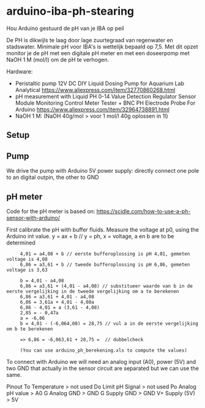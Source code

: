 # arduino-iba-ph-stearing
Hou Arduino gestuurd de pH van je IBA op peil

De PH is dikwijls te laag door lage zuurtegraad van regenwater en stadswater. Minimale pH voor IBA's is wettelijk bepaald op 7,5. Met dit opzet monitor je de pH met een digitale pH meter en met een doseerpomp met NaOH 1 M (mol/l) om de pH te verhogen.

Hardware:
 - Peristaltic pump 12V DC DIY Liquid Dosing Pump for Aquarium Lab Analytical
       https://www.aliexpress.com/item/32770860268.html
 - pH measurement with Liquid PH 0-14 Value Detection Regulator Sensor Module Monitoring Control Meter Tester + BNC PH Electrode Probe For Arduino
       https://www.aliexpress.com/item/32964738891.html
 - NaOH 1 M: (NaOH 40g/mol > voor 1 mol/l 40g oplossen in 1l)

Setup
-----
Pump
----
We drive the pump with Arduino 5V power supply: directly connect one pole to an digital outpin, the other to GND

pH meter
--------
Code for the pH meter is based on: https://scidle.com/how-to-use-a-ph-sensor-with-arduino/

First calibrate the pH with buffer fluids. Measure the voltage at p0, using the Arduino int value.
         y = ax + b // y = ph, x = voltage, a en b are to be determined
         
         4,01 = a4,08 + b // eerste bufferoplossing is pH 4,01, gemeten voltage is 4,08
         6,86 = a3,61 + b // tweede bufferoplossing is pH 6,86, gemeten voltage is 3,63
            
         b = 4,01 - a4,08
         6,86 = a3,61 + (4,01 - a4,08) // substitueer waarde van b in de eerste vergelijking in de tweede vergelijking om a te berekenen
         6,86 = a3,61 + 4,01 - a4,08
         6,86 = 3,61a + 4,01 - 4,08a
         6,86 - 4,01 = a (3,61 - 4,08)
         2,85 = - 0,47a
         a = -6,06
         b = 4,01 - (-6,064,08) = 28,75 // vul a in de eerste vergelijking om b te berekenen
         
         => 6,86 = -6,063,61 + 28,75 =  // dubbelcheck
         
         (You can use arduino_ph_berekening.xls to compute the values)

To connect with Arduino we will need an analog input (A0), power (5V) and two GND that actually in the sensor circuit are separated but we can use the same.

Pinout
   To  Temperature     > not used
   Do  Limit pH Signal > not used
   Po  Analog pH value > A0
   G   Analog GND      > GND
   G   Supply GND      > GND
   V+  Supply (5V)     > 5V
